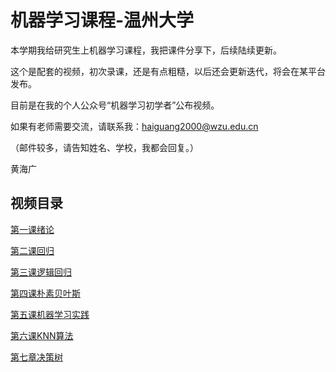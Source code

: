 
# 机器学习课程-温州大学

本学期我给研究生上机器学习课程，我把课件分享下，后续陆续更新。

这个是配套的视频，初次录课，还是有点粗糙，以后还会更新迭代，将会在某平台发布。

目前是在我的个人公众号“机器学习初学者”公布视频。

如果有老师需要交流，请联系我：haiguang2000@wzu.edu.cn

（邮件较多，请告知姓名、学校，我都会回复。）

黄海广

## 视频目录

[第一课绪论](https://mp.weixin.qq.com/s/dnAa6JoFK2QsAOUCH972GA)

[第二课回归](https://mp.weixin.qq.com/s/drZ3knT7mZMch-a5cTeljg)

[第三课逻辑回归](https://mp.weixin.qq.com/s/ckwOIm8lBN-aQiMPekk28w)

[第四课朴素贝叶斯](https://mp.weixin.qq.com/s/XC1SfslZYooUdNvW2zW0RQ)

[第五课机器学习实践](https://mp.weixin.qq.com/s/HDK-60T3dRLHEAAt4BT6ng)

[第六课KNN算法](https://mp.weixin.qq.com/s/cRe1-ky7XVvhQtD3_3JSuw)

[第七章决策树](https://mp.weixin.qq.com/s/ZsQAg2LZX9a71XeKYKSCUQ)